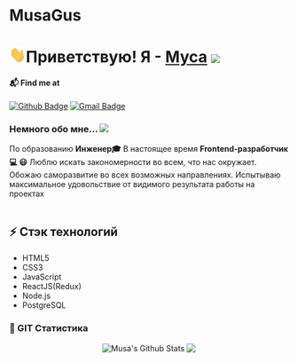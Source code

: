 # MusaGus

<h1> <img src="https://raw.githubusercontent.com/ABSphreak/ABSphreak/master/gifs/Hi.gif" width="30px">Приветствую! Я - <a href="https://github.com/MusaGus">Муса</a> <img src="https://emojis.slackmojis.com/emojis/images/1531849430/4246/blob-sunglasses.gif?1531849430" width="30px"></h1>
</h1>

#### 📬 Find me at
[![Github Badge](https://img.shields.io/badge/-Github-black?style=flat-square&logo=github&link=https://github.com/MusaGus)](https://github.com/MusaGus) 
[![Gmail Badge](https://img.shields.io/badge/-Gmail-d14836?style=flat-square&logo=Gmail&logoColor=white&link=mailto:guseinovmus@gmail.com)](mailto:guseinovmus@gmail.com)



### Немного обо мне...  <img src="https://media.giphy.com/media/VgCDAzcKvsR6OM0uWg/giphy.gif" width="50"> 
По образованию **Инженер🎓** В настоящее время **Frontend-разработчик 💻 😃** Люблю искать закономерности во всем, что нас окружает. Обожаю саморазвитие во всех возможных направлениях. Испытываю максимальное удовольствие от видимого результата работы на проектах <br/><br/>




## ⚡️ Стэк технологий

- HTML5
- CSS3
- JavaScript
- ReactJS(Redux)
- Node.js
- PostgreSQL


### 🚀 GIT Статистика
<p align="center">
<img align="center" src="https://github-readme-stats.vercel.app/api?username=MusaGus&show_icons=true&line_height=21&theme=react" alt="Musa's Github Stats" />
<img align="center" src="https://github-readme-stats.vercel.app/api/top-langs/?username=MusaGus&theme=react&line_height=27&layout=compact" />
</p>


